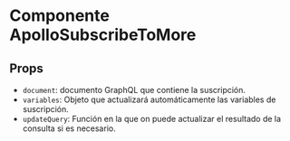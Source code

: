 # Componente ApolloSubscribeToMore 

## Props

- `document`: documento GraphQL que contiene la suscripción.
- `variables`: Objeto que actualizará automáticamente las variables de suscripción.
- `updateQuery`: Función en la que on puede actualizar el resultado de la consulta si es necesario.